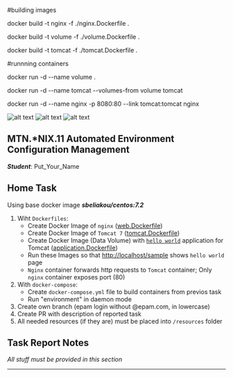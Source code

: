 
#building images

docker build -t nginx -f ./nginx.Dockerfile .

docker build -t volume -f ./volume.Dockerfile .

docker build -t tomcat -f ./tomcat.Dockerfile .

#runnning containers

docker run -d --name volume .

docker run -d --name tomcat --volumes-from volume tomcat

docker run -d --name nginx -p 8080:80 --link tomcat:tomcat nginx


![alt text](https://github.com/MNTLab/docker/blob/docker-1/pavel_heraska/img/compose.png)
![alt text](https://github.com/MNTLab/docker/blob/docker-1/pavel_heraska/img/docker_preview.png)
![alt text](https://github.com/MNTLab/docker/blob/docker-1/pavel_heraska/img/simple.png)



MTN.*NIX.11 Automated Environment Configuration Management
---

***Student***: Put_Your_Name

Home Task
---

Using base docker image ***sbeliakou/centos:7.2***

1. Wiht ```Dockerfiles```:
    - Create Docker Image of ```nginx``` ([web.Dockerfile](/web.Dockerfile))
    - Create Docker Image of ```Tomcat 7``` ([tomcat.Dockerfile](/tomcat.Dockerfile))
    - Create Docker Image (Data Volume) with [```hello world```](https://tomcat.apache.org/tomcat-7.0-doc/appdev/sample/sample.war) application for Tomcat ([application.Dockerfile](application.Dockerfile))
    - Run these Images so that [http://localhost/sample](http://localhost/sample) shows ```hello world``` page
    - ```Nginx``` container forwards http requests to ```Tomcat``` container; Only ```nginx``` container exposes port (80)
2. With ```docker-compose```:
    - Create ```docker-compose.yml``` file to build containers from previos task
    - Run "environment" in daemon mode
3. Create own branch (epam login without @epam.com, in lowercase)
4. Create PR with description of reported task
6. All needed resources (if they are) must be placed into ```/resources``` folder

Task Report Notes
---
*All stuff must be provided in this section*
********************************************
